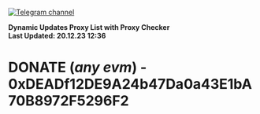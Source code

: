 [![Telegram channel](https://img.shields.io/endpoint?url=https://runkit.io/damiankrawczyk/telegram-badge/branches/master?url=https://t.me/n4z4v0d)](https://t.me/n4z4v0d) 

**Dynamic Updates Proxy List with Proxy Checker**  
**Last Updated: 20.12.23 12:36**

# DONATE (_any evm_) - 0xDEADf12DE9A24b47Da0a43E1bA70B8972F5296F2
